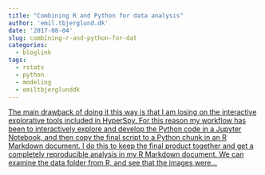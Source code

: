 ```yaml
---
title: "Combining R and Python for data analysis"
author: 'emil.tbjerglund.dk'
date: '2017-08-04'
slug: combining-r-and-python-for-dat
categories:
  - bloglink
tags:
  - rstats
  - python
  - modeling
  - emiltbjerglunddk
---
```


[The main drawback of doing it this way is that I am losing on the interactive explorative tools included in HyperSpy. For this reason my workflow has been to interactively explore and develop the Python code in a Jupyter Notebook, and then copy the final script to a Python chunk in an R Markdown document. I do this to keep the final product together and get a completely reproducible analysis in my R Markdown document. We can examine the data folder from R, and see that the images were...<click to read more>](https://emil.tbjerglund.dk/post/combining-r-and-python-for-data-analysis/)


